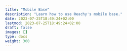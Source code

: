 ```yaml
---
title: "Mobile Base"
description: "Learn how to use Reachy's mobile base."
date: 2023-07-25T18:49:24+02:00
lastmod: 2023-07-25T18:49:24+02:00
draft: false
images: []
type: docs
weight: 300
---
```

